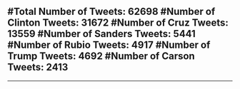 #Total Number of Tweets: 62698 
#Number of Clinton Tweets: 31672
#Number of Cruz Tweets: 13559
#Number of Sanders Tweets: 5441
#Number of Rubio Tweets: 4917
#Number of Trump Tweets: 4692
#Number of Carson Tweets: 2413
---
---
